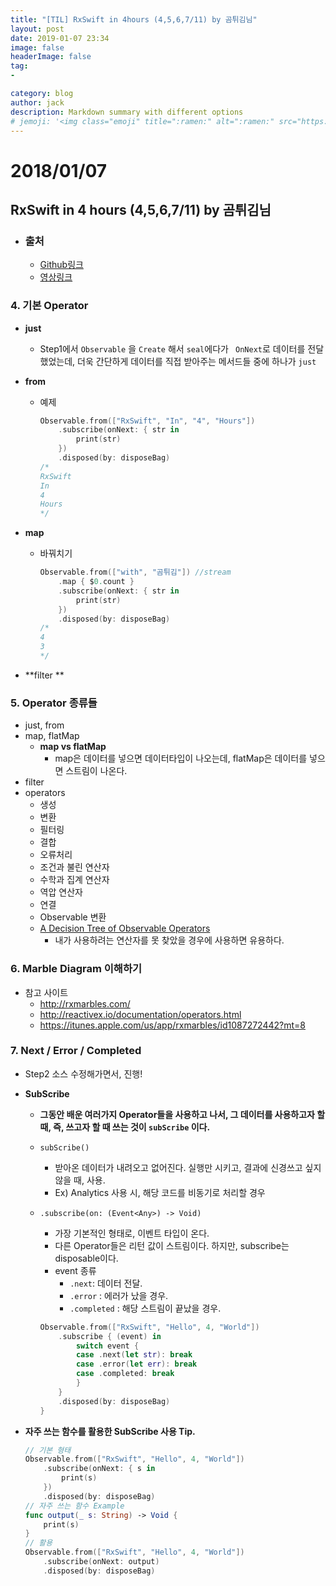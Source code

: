 ```yaml
---
title: "[TIL] RxSwift in 4hours (4,5,6,7/11) by 곰튀김님"
layout: post
date: 2019-01-07 23:34
image: false
headerImage: false
tag:
-

category: blog
author: jack
description: Markdown summary with different options
# jemoji: '<img class="emoji" title=":ramen:" alt=":ramen:" src="https://assets.github.com/images/icons/emoji/unicode/1f35c.png" height="20" width="20" align="absmiddle">'
---
```


# 2018/01/07

## RxSwift in 4 hours (4,5,6,7/11) by 곰튀김님

- ### 출처

  - [Github링크](https://github.com/iamchiwon/RxSwift_In_4_Hours)
  - [영상링크](https://youtu.be/2uumx7Vzidc)


### 4. 기본 Operator

- **just**
  - Step1에서 `Observable` 을 `Create` 해서 `seal`에다가 ` OnNext`로 데이터를 전달했었는데, 더욱 간단하게 데이터를 직접 받아주는 메서드들 중에 하나가 `just`

- **from**

  - 예제

    ```swift
    Observable.from(["RxSwift", "In", "4", "Hours"])
        .subscribe(onNext: { str in
            print(str)
        })
        .disposed(by: disposeBag)
    /* 
    RxSwift
    In
    4
    Hours
    */ 
    ```

- **map**

  - 바꿔치기

    ```swift
    Observable.from(["with", "곰튀김"]) //stream
        .map { $0.count }
        .subscribe(onNext: { str in
            print(str)
        })
        .disposed(by: disposeBag)
    /* 
    4
    3
    */ 
    ```

- **filter **

### 5. Operator 종류들

- just, from
- map, flatMap
  - **map vs flatMap**
    - map은 데이터를 넣으면 데이터타입이 나오는데, flatMap은 데이터를 넣으면 스트림이 나온다.
- filter
- operators
  - 생성
  - 변환
  - 필터링
  - 결합
  - 오류처리
  - 조건과 불린 연산자
  - 수학과 집계 연산자
  - 역압 연산자
  - 연결
  - Observable 변환
  - [A Decision Tree of Observable Operators](http://reactivex.io/documentation/ko/operators.html)
    - 내가 사용하려는 연산자를 못 찾았을 경우에 사용하면 유용하다. 

### 6. Marble Diagram 이해하기

- 참고 사이트
  - <http://rxmarbles.com/>
  - <http://reactivex.io/documentation/operators.html>
  - <https://itunes.apple.com/us/app/rxmarbles/id1087272442?mt=8>

### 7. Next / Error / Completed

- Step2 소스 수정해가면서, 진행!

- **SubScribe**

  - **그동안 배운 여러가지 Operator들을 사용하고 나서, 그 데이터를 사용하고자 할 때, 즉, 쓰고자 할 때 쓰는 것이 `subScribe` 이다.**

  - `subScribe()` 
    -  받아온 데이터가 내려오고 없어진다. 실행만 시키고, 결과에 신경쓰고 싶지 않을 때, 사용.
      - Ex) Analytics 사용 시, 해당 코드를 비동기로 처리할 경우

  - `.subscribe(on: (Event<Any>) -> Void)` 

    - 가장 기본적인 형태로, 이벤트 타입이 온다.
    - 다른 Operator들은 리턴 값이 스트림이다. 하지만, subscribe는 disposable이다.
    - event 종류
      - `.next`:  데이터 전달.
      - `.error` : 에러가 났을 경우.
      - `.completed` : 해당 스트림이 끝났을 경우.

    ```swift
    Observable.from(["RxSwift", "Hello", 4, "World"])
        .subscribe { (event) in
            switch event {
            case .next(let str): break
            case .error(let err): break
            case .completed: break
            }
        }
        .disposed(by: disposeBag)
    }
    ```

- **자주 쓰는 함수를 활용한 SubScribe 사용 Tip.**

  ```swift
  // 기본 형태
  Observable.from(["RxSwift", "Hello", 4, "World"])
      .subscribe(onNext: { s in
          print(s)
      })
      .disposed(by: disposeBag)
  // 자주 쓰는 함수 Example
  func output(_ s: String) -> Void {
      print(s)
  }
  // 활용
  Observable.from(["RxSwift", "Hello", 4, "World"])
      .subscribe(onNext: output)
      .disposed(by: disposeBag)
  ```
